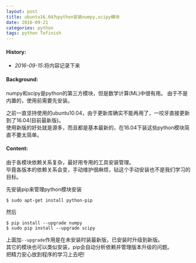 ```yaml
---
layout: post
title: ubuntu16.04为python安装numpy,scipy模块
date: 2016-09-21
categories: python
tags: python Tofinish 
---
```

#### <strong>History:</strong>
* <em>2016-09-15</em>:将内容记录下来<br>

#### <strong>Background:</strong>
numpy和scipy是python的第三方模块，但是数学计算(ML)中很有用。
由于不是内置的，使用前需要先安装。<br>

之前一直坚持使用的ubuntu10.04，由于更新库确实不能再用了，一咬牙直接更新到了16.04(目前最新版)。<br>
使用新版的好处就是源多，而且都是基本最新的，在16.04下装这些python模块简直不要太简单。

#### <strong>Content:</strong>
由于各模块依赖关系复杂，最好用专用的工具安装管理。<br>
毕竟各版本的依赖关系会变，手动维护很麻烦，钻这个手动安装也不是我们学习的目标。

先安装pip来管理python模块安装

    $ sudo apt-get install python-pip

然后

    $ pip install --upgrade numpy
    $ sudo pip install --upgrade scipy

上面加`--upgrade`作用是在未安装时装最新版，已安装时升级到新版。<br>
其它的模块也可以类似安装，pip会自动分析依赖并管理版本升级的问题。<br>
把精力安心放到程序的学习上去吧!
